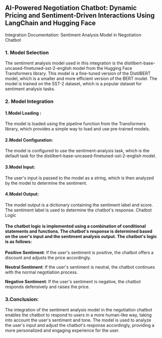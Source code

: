 ## AI-Powered Negotiation Chatbot: Dynamic Pricing and Sentiment-Driven Interactions Using LangChain and Hugging Face ##

Integration Documentation: Sentiment Analysis Model in Negotiation Chatbot

### 1. Model Selection ###

The sentiment analysis model used in this integration is the distilbert-base-uncased-finetuned-sst-2-english model from the Hugging Face Transformers library. This model is a fine-tuned version of the DistilBERT model, which is a smaller and more efficient version of the BERT model. The model is trained on the SST-2 dataset, which is a popular dataset for sentiment analysis tasks.


### 2. Model Integration ###

#### 1.**Model Loading** : 
The model is loaded using the pipeline function from the Transformers library, which provides a simple way to load and use pre-trained models.

#### 2.**Model Configuration**: 
The model is configured to use the sentiment-analysis task, which is the default task for the distilbert-base-uncased-finetuned-sst-2-english model.

#### 3.**Model Input**: 
The user's input is passed to the model as a string, which is then analyzed by the model to determine the sentiment.

#### 4.**Model Output**: 
The model output is a dictionary containing the sentiment label and score. The sentiment label is used to determine the chatbot's response.
Chatbot Logic

#### The chatbot logic is implemented using a combination of conditional statements and functions. The chatbot's response is determined based on the user's input and the sentiment analysis output. The chatbot's logic is as follows:

**Positive Sentiment**: If the user's sentiment is positive, the chatbot offers a discount and adjusts the price accordingly.

**Neutral Sentiment**: If the user's sentiment is neutral, the chatbot continues with the normal negotiation process.

**Negative Sentiment**: If the user's sentiment is negative, the chatbot responds defensively and raises the price.


### 3.Conclusion: ###

The integration of the sentiment analysis model in the negotiation chatbot enables the chatbot to respond to users in a more human-like way, taking into account the user's sentiment and tone. The model is used to analyze the user's input and adjust the chatbot's response accordingly, providing a more personalized and engaging experience for the user.
